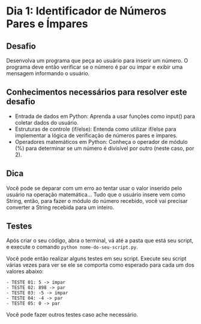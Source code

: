 # Dia 1: Identificador de Números Pares e Ímpares

## Desafio

Desenvolva um programa que peça ao usuário para inserir um número. O programa deve então verificar se o número é par ou ímpar e exibir uma mensagem informando o usuário.

## Conhecimentos necessários para resolver este desafio

- Entrada de dados em Python: Aprenda a usar funções como input() para coletar dados do usuário.
- Estruturas de controle (if/else): Entenda como utilizar if/else para implementar a lógica de verificação de números pares e ímpares.
- Operadores matemáticos em Python: Conheça o operador de módulo (%) para determinar se um número é divisível por outro (neste caso, por 2).

## Dica

Você pode se deparar com um erro ao tentar usar o valor inserido pelo usuário na operação matemática... Tudo que o usuário insere vem como String, então, para fazer o módulo do número recebido, você vai precisar converter a String recebida para um inteiro.

## Testes

Após criar o seu código, abra o terminal, vá até a pasta que está seu script, e execute o comando `python nome-do-seu-script.py`.

Você pode então realizar alguns testes em seu script. Execute seu script várias vezes para ver se ele se comporta como esperado para cada um dos valores abaixo:

    - TESTE 01: 5 -> ímpar 
    - TESTE 02: 898 -> par
    - TESTE 03: -5 -> ímpar
    - TESTE 04: -4 -> par
    - TESTE 05: 0 -> par

Você pode fazer outros testes caso ache necessário.